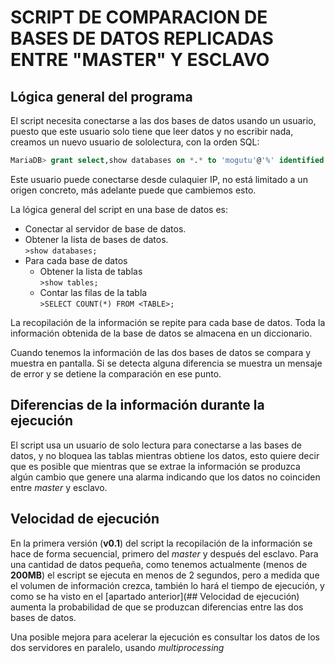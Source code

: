 # SCRIPT DE COMPARACION DE BASES DE DATOS REPLICADAS ENTRE "MASTER" Y ESCLAVO

## Lógica general del programa

El script necesita conectarse a las dos bases de datos usando un usuario, puesto que este
usuario solo tiene que leer datos y no escribir nada, creamos un nuevo usuario de
sololectura, con la orden SQL:

```sql
MariaDB> grant select,show databases on *.* to 'mogutu'@'%' identified by 'XXXXX';
```

Este usuario puede conectarse desde culaquier IP, no está limitado a un origen concreto,
más adelante puede que cambiemos esto.

La lógica general del script en una base de datos es:

* Conectar al servidor de base de datos.
* Obtener la lista de bases de datos.  
    `>show databases;`
* Para cada base de datos 
    * Obtener la lista de tablas  
        `>show tables;`
    * Contar las filas de la tabla  
        `>SELECT COUNT(*) FROM <TABLE>;`

La recopilación de la información se repite para cada base de datos.
Toda la información obtenida de la base de datos se almacena en un diccionario.  

Cuando tenemos la información de las dos bases de datos se compara y muestra en pantalla.
Si se detecta alguna diferencia se muestra un mensaje de error y se detiene la
comparación en ese punto.

## Diferencias de la información durante la ejecución

El script usa un usuario de solo lectura para conectarse a las bases de datos, y no
bloquea las tablas mientras obtiene los datos, esto quiere decir que es posible que
mientras que se extrae la información se produzca algún cambio que genere una alarma
indicando que los datos no coinciden entre _master_ y esclavo.

## Velocidad de ejecución

En la primera versión (**v0.1**) del script la recopilación de la información se hace de
forma secuencial, primero del _master_ y después del esclavo.  Para una cantidad de
datos pequeña, como tenemos actualmente (menos de **200MB**) el escript se ejecuta en
menos de 2 segundos, pero a medida que el volumen de información crezca, también lo
hará el tiempo de ejecución, y como se ha visto en el [apartado anterior](##
Velocidad de ejecución) aumenta la probabilidad de que se produzcan diferencias entre
las dos bases de datos.

Una posible mejora para acelerar la ejecución es consultar los datos de los dos
servidores en paralelo, usando _multiprocessing_
